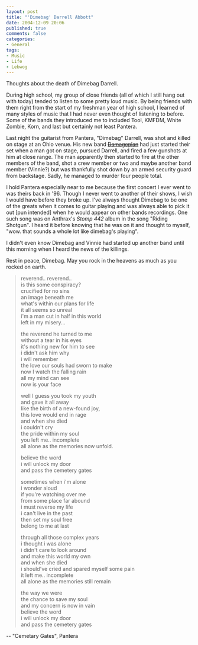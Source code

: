```yaml
---
layout: post
title: "'Dimebag' Darrell Abbott"
date: 2004-12-09 20:06
published: true
comments: false
categories:
- General
tags:
- Music
- Life
- Lebwog
---
```

Thoughts about the death of Dimebag Darrell.

<!-- more -->

During high school, my group of close friends (all of which I still hang out with today) tended to listen to some pretty loud music.  By being friends with them right from the start of my freshman year of high school, I learned of many styles of music that I had never even thought of listening to before.  Some of the bands they introduced me to included Tool, KMFDM, White Zombie, Korn, and last but certainly not least Pantera.

Last night the guitarist from Pantera, "Dimebag" Darrell, was shot and killed on stage at an Ohio venue.  His new band [<strike>Damageplan</strike>](http://www.damageplan.com/ "Official Damageplan Site") had just started their set when a man got on stage, pursued Darrell, and fired a few gunshots at him at close range.  The man apparently then started to fire at the other members of the band, shot a crew member or two and maybe another band member (Vinnie?) but was thankfully shot down by an armed security guard from backstage.  Sadly, he managed to murder four people total.

I hold Pantera especially near to me because the first concert I ever went to was theirs back in '96.  Though I never went to another of their shows, I wish I would have before they broke up.  I've always thought Dimebag to be one of the greats when it comes to guitar playing and was always able to pick it out [pun intended] when he would appear on other bands recordings.  One such song was on Anthrax's *Stomp 442* album in the song "Riding Shotgun".  I heard it before knowing that he was on it and thought to myself, "wow.  that sounds a whole lot like dimebag's playing".

I didn't even know Dimebag and Vinnie had started up another band until this morning when I heard the news of the killings.

Rest in peace, Dimebag.  May you rock in the heavens as much as you rocked on earth.

> reverend.. reverend..<br>
> is this some conspiracy?<br>
> crucified for no sins<br>
> an image beneath me<br>
> what's within our plans for life<br>
> it all seems so unreal<br>
> i'm a man cut in half in this world<br>
> left in my misery...<br>
> 
> the reverend he turned to me<br>
> without a tear in his eyes<br>
> it's nothing new for him to see<br>
> i didn't ask him why<br>
> i will remember<br>
> the love our souls had sworn to make<br>
> now I watch the falling rain<br>
> all my mind can see<br>
> now is your face<br>
> 
> well I guess you took my youth<br>
> and gave it all away<br>
> like the birth of a new-found joy,<br>
> this love would end in rage<br>
> and when she died<br>
> i couldn't cry<br>
> the pride within my soul<br>
> you left me.. incomplete<br>
> all alone as the memories now unfold.<br>
> 
> believe the word<br>
> i will unlock my door<br>
> and pass the cemetery gates<br>
> 
> sometimes when i'm alone<br>
> i wonder aloud<br>
> if you're watching over me<br>
> from some place far abound<br>
> i must reverse my life<br>
> i can't live in the past<br>
> then set my soul free<br>
> belong to me at last<br>
> 
> through all those complex years<br>
> i thought i was alone<br>
> i didn't care to look around<br>
> and make this world my own<br>
> and when she died<br>
> i should've cried and spared myself some pain<br>
> it left me.. incomplete<br>
> all alone as the memories still remain<br>
> 
> the way we were<br>
> the chance to save my soul<br>
> and my concern is now in vain<br>
> believe the word<br>
> i will unlock my door<br>
> and pass the cemetery gates<br>

-- "Cemetary Gates", Pantera
